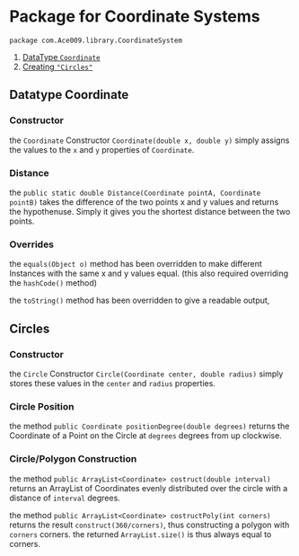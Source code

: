 # Package for Coordinate Systems
`package com.Ace009.library.CoordinateSystem`

1. [DataType `Coordinate`](https://github.com/Zapdos333/Java-Playground/tree/main/com/Ace009/library/CoordinateSystem#datatype-coordinate)
2. [Creating `"Circles"`](https://github.com/Zapdos333/Java-Playground/tree/main/com/Ace009/library/CoordinateSystem#circles)

## Datatype Coordinate

### Constructor

the `Coordinate` Constructor `Coordinate(double x, double y)` simply assigns the values to the `x` and `y` properties of `Coordinate`.


### Distance

the `public static double Distance(Coordinate pointA, Coordinate pointB)` takes the difference of the two points x and y values and returns the hypothenuse. Simply it gives you the shortest distance between the two points.


### Overrides

the `equals(Object o)` method has been overridden to make different Instances with the same x and y values equal.
(this also required overriding the `hashCode()` method)

the `toString()` method has been overridden to give a readable output,


## Circles

### Constructor

the `Circle` Constructor `Circle(Coordinate center, double radius)` simply stores these values in the `center` and `radius` properties.


### Circle Position

the method `public Coordinate positionDegree(double degrees)` returns the Coordinate of a Point on the Circle at `degrees` degrees from up clockwise.


### Circle/Polygon Construction

the method `public ArrayList<Coordinate> costruct(double interval)` returns an ArrayList of Coordinates evenly distributed over the circle with a distance of `interval` degrees.

the method `public ArrayList<Coordinate> costructPoly(int corners)` returns the result `construct(360/corners)`, thus constructing a polygon with `corners` corners. the returned `ArrayList.size()` is thus always equal to corners.
